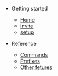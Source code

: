 - Getting started
  - [Home](/README.md "Home")
  - [invite](start/invite.md "Invite")
  - [setup](start/setup.md "Setup")

- Reference
  - [Commands](ref/commands.md "Commands reference")
  - [Prefixes](ref/prefixes.md "Prefix info")
  - [Other fetures](ref/other.md "Other fetures")
